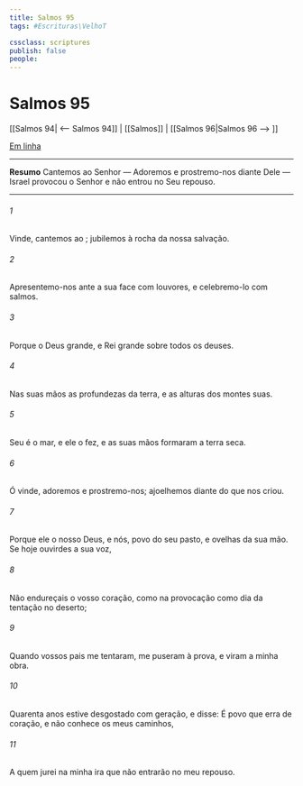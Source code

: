 ```yaml
---
title: Salmos 95
tags: #Escrituras\VelhoT

cssclass: scriptures
publish: false
people:
---
```


# Salmos 95
[[Salmos 94| <-- Salmos 94]] | [[Salmos]] | [[Salmos 96|Salmos 96 --> ]]

[Em linha](https://churchofjesuschrist.org/study/scriptures/ot/ps/95?lang=por)

---
__Resumo__
Cantemos ao Senhor — Adoremos e prostremo-nos diante Dele — Israel provocou o Senhor e não entrou no Seu repouso.

---
###### 1 
Vinde, cantemos ao ; jubilemos à rocha da nossa salvação.

###### 2 
Apresentemo-nos ante a sua face com louvores, e celebremo-lo com salmos.

###### 3 
Porque o   Deus grande, e Rei grande sobre todos os deuses.

###### 4 
Nas suas mãos  as profundezas da terra, e as alturas dos montes  suas.

###### 5 
Seu é o mar, e ele o fez, e as suas mãos formaram a terra seca.

###### 6 
Ó vinde, adoremos e prostremo-nos; ajoelhemos diante do  que nos criou.

###### 7 
Porque ele  o nosso Deus, e nós, povo do seu pasto, e ovelhas da sua mão. Se hoje ouvirdes a sua voz,

###### 8 
Não endureçais o vosso coração,  como na provocação  como  dia da tentação no deserto;

###### 9 
Quando vossos pais me tentaram, me puseram à prova, e viram a minha obra.

###### 10 
Quarenta anos estive desgostado com  geração, e disse: É  povo que erra de coração, e não conhece os meus caminhos,

###### 11 
A quem jurei na minha ira que não entrarão no meu repouso.

